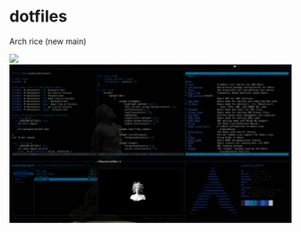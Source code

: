 # dotfiles
Arch rice (new main)

<img src="2020-04-11-185628_1920x1080_scrot.png">
<img src="2020-04-11-182759_1920x1080_scrot.png">
